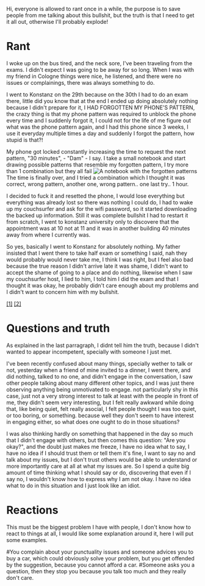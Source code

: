Hi, everyone is allowed to rant once in a while, the purpose is to save people from me talking about this bullshit, but the truth is that I need to get it all out, otherwise I'll probably explode!

Rant
======

I woke up on the bus tired, and the neck sore, I've been traveling from the exams. I didn't expect I was going to be away for so long. When I was with my friend in Cologne things were nice, he listened, and there were no issues or complainings, there was always something to do. 

I went to Konstanz on the 29th because on the 30th I had to do an exam there, little did you know that at the end I ended up doing absolutely nothing because I didn't prepare for it, I HAD FORGOTTEN MY PHONE'S PATTERN, the crazy thing is that my phone pattern was required to unblock the phone every time and I suddenly forgot it, I could not for the life of me figure out what was the phone pattern again, and I had this phone since 3 weeks, I use it everyday multiple times a day and suddenly I forgot the pattern, how stupid is that?! 

My phone got locked constantly increasing the time to request the next pattern, "30 minutes", - "Dam" - I say. I take a small notebook and start drawing possible patterns that resemble my forgotten pattern, I try more than 1 combination but they all fail
![A notebook with the forgotten patterns](https://scontent-frt3-2.xx.fbcdn.net/v/t34.0-12/27591818_10214137474927656_385655755_n.jpg?oh=31e6b48c07364f1be02f4f84133a0ff4&oe=5A741B88 "Patterns") The time is finally over, and I tried a combination which I thought it was correct, wrong pattern, another one, wrong pattern.. one last try.. 1 hour. 

I decided to fuck it and resetted the phone, I would lose everything but everything was already lost so there was nothing I could do, I had to wake up my couchsurfer and ask for the wifi password, so it started downloading the backed up information. Still it was complete bullshit I had to restart it from scratch, I went to konstanz university only to discovere that the appointment was at 10 not at 11 and it was in another building 40 minutes away from where I currently was. 

So yes, basically I went to Konstanz for absolutely nothing. My father insisted that I went there to take half exam or something I said, nah they would probably would never take me, I think I was right, but I feel also bad because the true reason I didn't arrive late it was shame, I didn't want to accept the shame of going to a place and do nothing, likewise when I saw my couchsurfer host, I lied to him, I told him I did the exam and that I thought it was okay, he probably didn't care enough about my problems and I didn't want to concern him with my bullshit.

 [[1]](https://www.theguardian.com/commentisfree/2007/aug/20/money.comment) [[2]](https://www.wired.com/story/i-forgot-my-pin-an-epic-tale-of-losing-dollar30000-in-bitcoin/)

Questions and truth
=========

As explained in the last parragraph, I didnt tell him the truth, because I didn't wanted to appear incompetent, specially with someone I just met.

I've been recently confused about many things, specially wether to talk or not, yesterday when a friend of mine invited to a dinner, I went there, and did nothing, talked to no one, and didn't engage in the conversation, I saw other people talking about many different other topics, and I was just there observing anything being unmotivated to engage. not particularly shy in this case, just not a very strong interest to talk at least with the people in front of me, they didn't seem very interesting, but I felt really awkward while doing that, like being quiet, felt really asocial, I felt people thought I was too quiet, or too boring, or something. because well they don't seem to have interest in engaging either, so what does one ought to do in those situations?

I was also thinking hardly on something that happened in the day so much that I didn't engage with others, but then comes this question: "Are you okay?", and the doubt just makes me freeze, I have no idea what to say, I have no idea if I should trust them or tell them it's fine, I want to say no and talk about my issues, but I don't trust others would be able to understand or more importantly care at all at what my issues are. So I spend a quite big amount of time thinking what I should say or do, discovering that even if I say no, I wouldn't know how to express why I am not okay. I have no idea what to do in this situation and I just look like an idiot.

Reactions
=======
This must be the biggest problem I have with people, I don't know how to react to things at all, I would like some explanation around it, here I will put some examples.

#You complain about your punctuality issues and someone advices you to buy a car, which could obviously solve your problem, but you get offended by the suggestion, because you cannot afford a car.
#Someone asks you a question, then they stop you because you talk too much and they really don't care.
